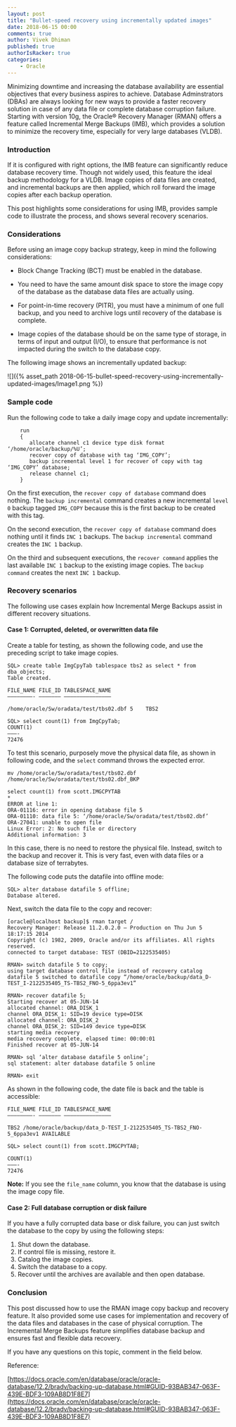 ```yaml
---
layout: post
title: "Bullet-speed recovery using incrementally updated images"
date: 2018-06-15 00:00
comments: true
author: Vivek Dhiman
published: true
authorIsRacker: true
categories:
    - Oracle
---
```


Minimizing downtime and increasing the database availability are essential
objectives that every business aspires to achieve. Database Adminstrators (DBAs)
are always looking for new ways to provide a faster recovery solution in case
of any data file or complete database corruption failure. Starting with version
10g, the Oracle&reg; Recovery Manager (RMAN) offers a feature called Incremental
Merge Backups (IMB), which provides a solution to minimize the recovery time,
especially for very large databases (VLDB).

<!-- more -->

### Introduction

If it is configured with right options, the IMB feature can significantly reduce
database recovery time.  Though not widely used, this feature the ideal backup
methodology for a VLDB. Image copies of data files are created, and incremental
backups are then applied, which roll forward the image copies after each backup
operation.

This post highlights some considerations for using IMB, provides sample code to
illustrate the process, and shows several recovery scenarios.

### Considerations

Before using an image copy backup strategy, keep in mind the following considerations:

-	Block Change Tracking (BCT) must be enabled in the database.

-	You need to have the same amount disk space to store the image copy of the
   database as the database data files are actually using.

-	For point-in-time recovery (PITR), you must have a minimum of one full backup,
   and you need to archive logs until recovery of the database is complete.

-	Image copies of the database should be on the same type of storage, in terms
   of input and output (I/O), to ensure that performance is not impacted during
   the switch to the database copy.

The following image shows an incrementally updated backup:

![]({% asset_path 2018-06-15-bullet-speed-recovery-using-incrementally-updated-images/Image1.png %})

### Sample code

Run the following code to take a daily image copy and update incrementally:

        run
        {
           allocate channel c1 device type disk format ‘/home/oracle/backup/%U’;
           recover copy of database with tag ‘IMG_COPY’;
           backup incremental level 1 for recover of copy with tag ‘IMG_COPY’ database;
           release channel c1;
        }

On the first execution, the ``recover copy of database`` command does nothing.
The ``backup incremental`` command creates a new incremental ``level 0`` backup
tagged ``IMG_COPY`` because this is the first backup to be created with this tag.

On the second execution, the ``recover copy of database`` command does nothing
until it finds ``INC 1`` backups. The ``backup incremental`` command creates the
``INC 1`` backup.

On the third and subsequent executions, the ``recover command`` applies the last
available ``INC 1`` backup to the existing image copies. The ``backup command``
creates the next ``INC 1`` backup.

### Recovery scenarios

The following use cases explain how Incremental Merge Backups assist in
different recovery situations.

#### Case 1: Corrupted, deleted, or overwritten data file

Create a table for testing, as shown the following code, and use the
preceding script to take image copies.

    SQL> create table ImgCpyTab tablespace tbs2 as select * from dba_objects;
    Table created.

    FILE_NAME FILE_ID TABLESPACE_NAME
    ————————- ——————— ———————————————

    /home/oracle/Sw/oradata/test/tbs02.dbf 5	TBS2

    SQL> select count(1) from ImgCpyTab;
    COUNT(1)
    ———-
    72476

To test this scenario, purposely move the physical data file, as shown in
following code, and the ``select`` command throws the expected error.

    mv /home/oracle/Sw/oradata/test/tbs02.dbf /home/oracle/Sw/oradata/test/tbs02.dbf_BKP

    select count(1) from scott.IMGCPYTAB
    *
    ERROR at line 1:
    ORA-01116: error in opening database file 5
    ORA-01110: data file 5: ‘/home/oracle/Sw/oradata/test/tbs02.dbf’
    ORA-27041: unable to open file
    Linux Error: 2: No such file or directory
    Additional information: 3

In this case, there is no need to restore the physical file.  Instead, switch to
the backup and recover it. This is very fast, even with data files or a database
size of terrabytes.

The following code puts the datafile into offline mode:

    SQL> alter database datafile 5 offline;
    Database altered.

Next, switch the data file to the copy and recover:

    [oracle@localhost backup]$ rman target /
    Recovery Manager: Release 11.2.0.2.0 – Production on Thu Jun 5 18:17:15 2014
    Copyright (c) 1982, 2009, Oracle and/or its affiliates. All rights reserved.
    connected to target database: TEST (DBID=2122535405)

    RMAN> switch datafile 5 to copy;
    using target database control file instead of recovery catalog
    datafile 5 switched to datafile copy “/home/oracle/backup/data_D-TEST_I-2122535405_TS-TBS2_FNO-5_6ppa3ev1”

    RMAN> recover datafile 5;
    Starting recover at 05-JUN-14
    allocated channel: ORA_DISK_1
    channel ORA_DISK_1: SID=19 device type=DISK
    allocated channel: ORA_DISK_2
    channel ORA_DISK_2: SID=149 device type=DISK
    starting media recovery
    media recovery complete, elapsed time: 00:00:01
    Finished recover at 05-JUN-14

    RMAN> sql ‘alter database datafile 5 online’;
    sql statement: alter database datafile 5 online

    RMAN> exit

As shown in the following code, the date file is back and the table is accessible:

    FILE_NAME FILE_ID TABLESPACE_NAME
    ————————- ——————— ———————————————

    TBS2 /home/oracle/backup/data_D-TEST_I-2122535405_TS-TBS2_FNO-5_6ppa3ev1 AVAILABLE

    SQL> select count(1) from scott.IMGCPYTAB;

    COUNT(1)
    ———-
    72476

**Note:** If you see the ``file_name`` column, you know that the database is
using the image copy file.

#### Case 2: Full database corruption or disk failure

If you have a fully corrupted data base or disk failure, you can just switch the
database to the copy by using the following steps:

1.	Shut down the database.
2.	If control file is missing, restore it.
3.	Catalog the image copies.
4.	Switch the database to a copy.
5.	Recover until the archives are available and then open database.

### Conclusion

This post discussed how to use the RMAN image copy backup and recovery feature.
It also provided some use cases for implementation and recovery of the data files
and databases in the case of physical corruption. The Incremental Merge Backups
feature simplifies database backup and ensures fast and flexible data recovery.

If you have any questions on this topic, comment in the field below.

Reference:

[https://docs.oracle.com/en/database/oracle/oracle-database/12.2/bradv/backing-up-database.html#GUID-93BAB347-063F-439E-BDF3-109AB8D1F8E7](https://docs.oracle.com/en/database/oracle/oracle-database/12.2/bradv/backing-up-database.html#GUID-93BAB347-063F-439E-BDF3-109AB8D1F8E7)

